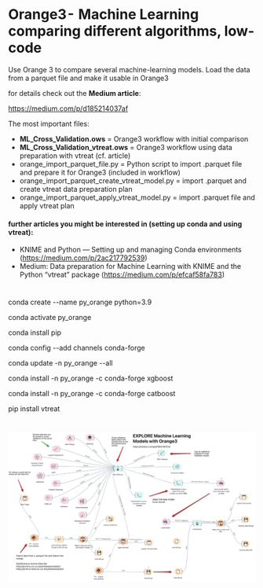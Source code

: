# Orange3 -  Machine Learning comparing different algorithms, low-code

Use Orange 3 to compare several machine-learning models. Load the data from a parquet file and make it usable in Orange3


for details check out the **Medium article**:

https://medium.com/p/d185214037af

The most important files:

* **ML_Cross_Validation.ows** = Orange3 workflow with initial comparison
* **ML_Cross_Validation_vtreat.ows** = Orange3 workflow using data preparation with vtreat (cf. article)
* orange_import_parquet_file.py = Python script to import .parquet file and prepare it for Orange3 (included in workflow)
* orange_import_parquet_create_vtreat_model.py = import .parquet and create vtreat data preparation plan
* orange_import_parquet_apply_vtreat_model.py = import .parquet file and apply vtreat plan

#### further articles you might be interested in (setting up conda and using vtreat):

- KNIME and Python — Setting up and managing Conda environments (https://medium.com/p/2ac217792539)
- Medium: Data preparation for Machine Learning with KNIME and the Python “vtreat” package (https://medium.com/p/efcaf58fa783)

# 
conda create --name py_orange python=3.9

conda activate py_orange

conda install pip

conda config --add channels conda-forge

conda update -n py_orange --all

conda install -n py_orange -c conda-forge xgboost

conda install -n py_orange -c conda-forge catboost

pip install vtreat

#
![Screenshot of an Orange3 workflow for Machine Learning](Orange3_workflow.png)
